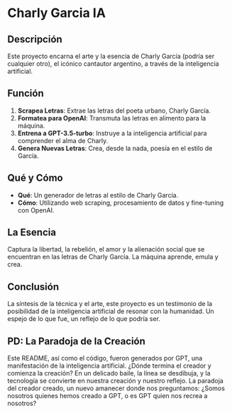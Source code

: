 # Charly Garcia IA

## Descripción

Este proyecto encarna el arte y la esencia de Charly García (podría ser cualquier otro), el icónico cantautor argentino, a través de la inteligencia artificial.

## Función

1. **Scrapea Letras**: Extrae las letras del poeta urbano, Charly García.
2. **Formatea para OpenAI**: Transmuta las letras en alimento para la máquina.
3. **Entrena a GPT-3.5-turbo**: Instruye a la inteligencia artificial para comprender el alma de Charly.
4. **Genera Nuevas Letras**: Crea, desde la nada, poesía en el estilo de García.

## Qué y Cómo

- **Qué**: Un generador de letras al estilo de Charly García.
- **Cómo**: Utilizando web scraping, procesamiento de datos y fine-tuning con OpenAI.

## La Esencia

Captura la libertad, la rebelión, el amor y la alienación social que se encuentran en las letras de Charly García. La máquina aprende, emula y crea.

## Conclusión

La síntesis de la técnica y el arte, este proyecto es un testimonio de la posibilidad de la inteligencia artificial de resonar con la humanidad. Un espejo de lo que fue, un reflejo de lo que podría ser.

## PD: La Paradoja de la Creación

Este README, así como el código, fueron generados por GPT, una manifestación de la inteligencia artificial. ¿Dónde termina el creador y comienza la creación? En un delicado baile, la línea se desdibuja, y la tecnología se convierte en nuestra creación y nuestro reflejo. La paradoja del creador creado, un nuevo amanecer donde nos preguntamos: ¿Somos nosotros quienes hemos creado a GPT, o es GPT quien nos recrea a nosotros?
